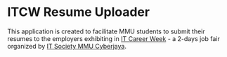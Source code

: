 # ITCW Resume Uploader

This application is created to facilitate MMU students to submit their resumes to the employers exhibiting in [IT Career Week](http://www.itcareerweek.org) - a 2-days job fair organized by [IT Society MMU Cyberjaya](https://www.itsociety.rocks).
